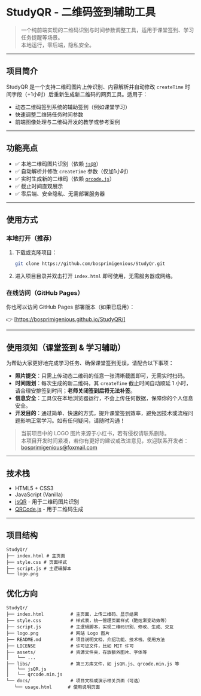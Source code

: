 #  StudyQR - 二维码签到辅助工具

> 一个纯前端实现的二维码识别与时间参数调整工具，适用于课堂签到、学习任务提醒等场景。  
> 本地运行，零后端，隐私安全。

---

##  项目简介

StudyQR 是一个支持二维码图片上传识别、内容解析并自动修改 `createTime` 时间字段（+1小时）后重新生成新二维码的网页工具。适用于：

- 动态二维码签到系统的辅助签到（例如课堂学习）
- 快速调整二维码任务时间参数
- 前端图像处理与二维码开发的教学或参考案例

---

##  功能亮点

- ✅ 本地二维码图片识别（依赖 [`jsQR`](https://github.com/cozmo/jsQR)）
- ✅ 自动解析并修改 `createTime` 参数（仅加1小时）
- ✅ 实时生成新的二维码（依赖 [`qrcode.js`](https://github.com/davidshimjs/qrcodejs)）
- ✅ 截止时间直观展示
- ✅ 零后端、安全隐私、无需部署服务器

---

##  使用方式

### 本地打开（推荐）

1. 下载或克隆项目：

    ```bash
    git clone https://github.com/bosprimigenious/StudyQr.git
    ```

2. 进入项目目录并双击打开 `index.html` 即可使用，无需服务器或网络。

### 在线访问（GitHub Pages）

你也可以访问 GitHub Pages 部署版本（如果已启用）：

👉 [https://bosprimigenious.github.io/StudyQR/]

---

##  使用须知（课堂签到 & 学习辅助）

为帮助大家更好地完成学习任务、确保课堂签到无误，请配合以下事项：

-  **照片提交**：只需上传动态二维码的任意一张清晰截图即可，无需实时扫码。
-  **时间规划**：每次生成的新二维码，其 `createTime` 截止时间自动顺延 1 小时，请合理安排签到时间；**老师关闭签到后将无法补签**。
-  **信息安全**：工具仅在本地浏览器运行，不会上传任何数据，保障你的个人信息安全。
-  **开发目的**：通过简单、快速的方式，提升课堂签到效率，避免因技术或流程问题影响正常学习。如有任何疑问，请随时沟通！

>  当前项目中的 LOGO 图片来源于小红书，若有侵权请联系删除。  
>  本项目开发时间紧凑，若你有更好的建议或改进意见，欢迎联系开发者：[bosprimigenious@foxmail.com](mailto:bosprimigenious@foxmail.com)

---

##  技术栈

- HTML5 + CSS3
- JavaScript (Vanilla)
- [jsQR](https://github.com/cozmo/jsQR) - 用于二维码图片识别
- [QRCode.js](https://github.com/davidshimjs/qrcodejs) - 用于二维码生成

---

##  项目结构
 ```
StudyQr/
├── index.html # 主页面
├── style.css # 页面样式
├── script.js # 主逻辑脚本
└── logo.png
 ```

 ## 优化方向
 ```
 StudyQr/
├── index.html          # 主页面，上传二维码、显示结果
├── style.css           # 样式表，统一管理页面样式（酷炫渐变动效等）
├── script.js           # 主逻辑脚本，实现二维码识别、修改、生成、交互
├── logo.png            # 网站 Logo 图片
├── README.md           # 项目说明文档，介绍功能、技术栈、使用方法
├── LICENSE             # 许可证文件，比如 MIT 许可
├── assets/             # 资源文件夹，存放额外图片、字体等
│   └── ...
├── libs/               # 第三方库文件，如 jsQR.js、qrcode.min.js 等
│   └── jsQR.js
│   └── qrcode.min.js
└── docs/               # 项目文档或演示相关页面（可选）
    └── usage.html      # 使用说明页面
```